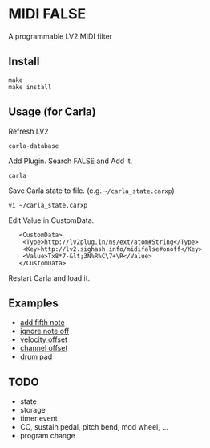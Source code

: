 # MIDI FALSE

A programmable LV2 MIDI filter

## Install

```
make
make install
```

## Usage (for Carla)

Refresh LV2

```
carla-database
```

Add Plugin. Search FALSE and Add it.

```
carla
```

Save Carla state to file. (e.g. `~/carla_state.carxp`)

```
vi ~/carla_state.carxp
```

Edit Value in CustomData.

```
   <CustomData>
    <Type>http://lv2plug.in/ns/ext/atom#String</Type>
    <Key>http://lv2.sighash.info/midifalse#onoff</Key>
    <Value>Tx8*7-&lt;3N%R%C\7+\R</Value>
   </CustomData>
```

Restart Carla and load it.

## Examples

* [add fifth note](./examples/fifth.rb)
* [ignore note off](./examples/ignore_noteoff.rb)
* [velocity offset](./examples/vel_offset.rb)
* [channel offset](./examples/ch_offset.rb)
* [drum pad](./examples/drum_pad.rb)

## TODO

* state
* storage
* timer event
* CC, sustain pedal, pitch bend, mod wheel, ...
* program change
